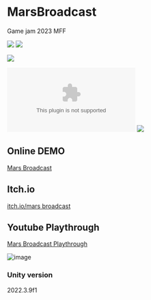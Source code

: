 # MarsBroadcast
Game jam 2023 MFF 

[![](https://img.shields.io/github/actions/workflow/status/EbrithilNogare/MarsBroadcast/buildGame.yml?style=for-the-badge&cacheSeconds=300)](https://ebrithilnogare.github.io/MarsBroadcast/)
[![](https://img.shields.io/github/last-commit/EbrithilNogare/MarsBroadcast/main?label=Last%20build&style=for-the-badge&logo=unity&cacheSeconds=300)](https://ebrithilnogare.github.io/MarsBroadcast/)

[![](https://img.shields.io/github/package-json/v/EbrithilNogare/MarsBroadcast/gh-pages?label=version&style=for-the-badge&cacheSeconds=300)](https://github.com/EbrithilNogare/MarsBroadcast/tree/gh-pages/Build)

[![](https://img.shields.io/github/size/EbrithilNogare/MarsBroadcast/Build/WebGL.wasm?branch=gh-pages&style=for-the-badge&label=Size%20of%20scripts&cacheSeconds=300)](https://github.com/EbrithilNogare/MarsBroadcast/tree/gh-pages/Build)
[![](https://img.shields.io/github/size/EbrithilNogare/MarsBroadcast/Build/WebGL.data?branch=gh-pages&style=for-the-badge&label=Size%20of%20data&cacheSeconds=300)](https://github.com/EbrithilNogare/MarsBroadcast/tree/gh-pages/Build)

## Online DEMO
[Mars Broadcast](https://ebrithilnogare.github.io/MarsBroadcast/)

## Itch.io
[itch.io/mars broadcast](https://ebrithilnogare.itch.io/mars-broadcast)

## Youtube Playthrough
[Mars Broadcast Playthrough](https://youtu.be/eCTPR6rfR4c)

![image](https://github.com/EbrithilNogare/MarsBroadcast/assets/22661032/a24efac8-698d-48a0-b208-c6059d53e062)

### Unity version
2022.3.9f1
